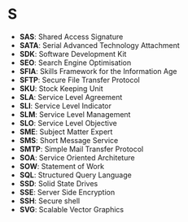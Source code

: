 # S

- **SAS**: Shared Access Signature
- **SATA**: Serial Advanced Technology Attachment
- **SDK**: Software Development Kit
- **SEO**: Search Engine Optimisation
- **SFIA**: Skills Framework for the Information Age
- **SFTP**: Secure File Transfer Protocol
- **SKU**: Stock Keeping Unit
- **SLA**: Service Level Agreement
- **SLI**: Service Level Indicator
- **SLM**: Service Level Management
- **SLO**: Service Level Objective
- **SME**: Subject Matter Expert
- **SMS**: Short Message Service
- **SMTP**: Simple Mail Transfer Protocol
- **SOA**: Service Oriented Architeture
- **SOW**: Statement of Work
- **SQL**: Structured Query Language
- **SSD**: Solid State Drives
- **SSE**: Server Side Encryption
- **SSH**: Secure shell
- **SVG**: Scalable Vector Graphics